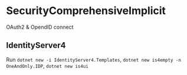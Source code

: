 # SecurityComprehensiveImplicit

OAuth2 & OpendID connect

## IdentityServer4

Run `dotnet new -i IdentityServer4.Templates`, `dotnet new is4empty -n OneAndOnly.IDP`, `dotnet new is4ui`
